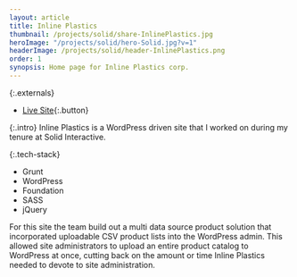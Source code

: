 ```yaml
---
layout: article
title: Inline Plastics
thumbnail: /projects/solid/share-InlinePlastics.jpg
heroImage: "/projects/solid/hero-Solid.jpg?v=1"
headerImage: /projects/solid/header-InlinePlastics.png
order: 1
synopsis: Home page for Inline Plastics corp.
---
```

{:.externals}
 - [Live Site](http://spitfiresmartscan.org/){:.button}

{:.intro}
Inline Plastics is a WordPress driven site that I worked on during my tenure at Solid Interactive.

{:.tech-stack}
 - Grunt
 - WordPress
 - Foundation
 - SASS
 - jQuery

For this site the team build out a multi data source product solution that incorporated uploadable CSV product lists into the WordPress admin. This allowed site administrators to upload an entire product catalog to WordPress at once, cutting back on the amount or time Inline Plastics needed to devote to site administration.
